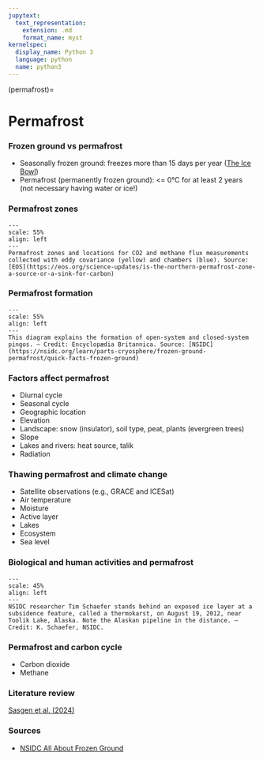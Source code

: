 ```yaml
---
jupytext:
  text_representation:
    extension: .md
    format_name: myst
kernelspec:
  display_name: Python 3
  language: python
  name: python3
---
```


(permafrost)=

# Permafrost

### Frozen ground vs permafrost

- Seasonally frozen ground: freezes more than 15 days per year ([The Ice Bowl](https://www.youtube.com/watch?v=8apXOwq5Nwg))
- Permafrost (permanently frozen ground): <= 0°C for at least 2 years (not necessary having water or ice!)

### Permafrost zones

```{figure} /_static/lecture_specific/lecture1_figures/permafrost_map.png
---
scale: 55%
align: left
---
Permafrost zones and locations for CO2 and methane flux measurements collected with eddy covariance (yellow) and chambers (blue). Source: [EOS](https://eos.org/science-updates/is-the-northern-permafrost-zone-a-source-or-a-sink-for-carbon)
```

### Permafrost formation
```{figure} /_static/lecture_specific/lecture1_figures/permafrost_formation_tmp1.jpeg
---
scale: 55%
align: left
---
This diagram explains the formation of open-system and closed-system pingos. — Credit: Encyclopædia Britannica. Source: [NSIDC](https://nsidc.org/learn/parts-cryosphere/frozen-ground-permafrost/quick-facts-frozen-ground)
```

### Factors affect permafrost

- Diurnal cycle
- Seasonal cycle
- Geographic location
- Elevation
- Landscape: snow (insulator), soil type, peat, plants (evergreen trees)
- Slope
- Lakes and rivers: heat source, talik
- Radiation

### Thawing permafrost and climate change

- Satellite observations (e.g., GRACE and ICESat)
- Air temperature
- Moisture
- Active layer
- Lakes
- Ecosystem
- Sea level

### Biological and human activities and permafrost
```{figure} /_static/lecture_specific/lecture1_figures/pipline_permafrost_tmp1.jpeg
---
scale: 45%
align: left
---
NSIDC researcher Tim Schaefer stands behind an exposed ice layer at a subsidence feature, called a thermokarst, on August 19, 2012, near Toolik Lake, Alaska. Note the Alaskan pipeline in the distance. — Credit: K. Schaefer, NSIDC.
```

### Permafrost and carbon cycle

- Carbon dioxide
- Methane

### Literature review
[Sasgen et al. (2024)](https://www.nature.com/articles/s43247-024-01548-8)

### Sources
- [NSIDC All About Frozen Ground](https://nsidc.org/cryosphere/frozenground/index.html)



